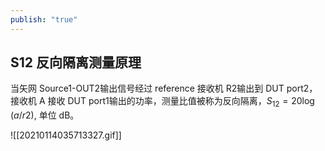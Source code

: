 ```yaml
---
publish: "true"
---
```

## S12 反向隔离测量原理

当矢网 Source1-OUT2输出信号经过 reference 接收机 R2输出到 DUT port2，接收机 A 接收 DUT port1输出的功率，测量比值被称为反向隔离，$S_{12}=20\log (a/r2)$, 单位 dB。

![[20210114035713327.gif]]